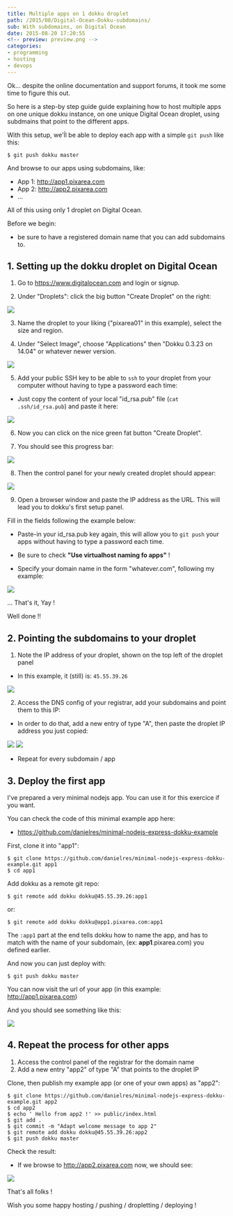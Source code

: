 ```yaml
---
title: Multiple apps on 1 dokku droplet
path: /2015/08/Digital-Ocean-Dokku-subdomains/
sub: With subdomains, on Digital Ocean
date: 2015-08-20 17:20:55
<!-- preview: preview.png -->
categories:
- programming
- hosting
- devops
---
```


Ok... despite the online documentation and support forums, it took me some time to figure this out.


So here is a step-by step guide guide explaining how to host multiple apps on one unique dokku instance, on one unique Digital Ocean droplet, using subdmains that point to the different apps.

With this setup, we'ĺl be able to deploy each app with a simple `git push` like this:

    $ git push dokku master

And browse to our apps using subdomains, like:

* App 1: http://app1.pixarea.com
* App 2: http://app2.pixarea.com
* ...

All of this using only 1 droplet on Digital Ocean.

Before we begin:

- be sure to have a registered domain name that you can add subdomains to.


## 1. Setting up the dokku droplet on Digital Ocean

1. Go to https://www.digitalocean.com and login or signup.

2. Under "Droplets": click the big button "Create Droplet" on the right:

<img src="00.png" />

3. Name the droplet to your liking ("pixarea01" in this example), select the size and region.

4. Under "Select Image", choose "Applications" then "Dokku 0.3.23 on 14.04" or whatever newer version.

<img src="01.png" />

5. Add your public SSH key to be able to `ssh` to your droplet from your computer without having to type a password each time:

  * Just copy the content of your local "id_rsa.pub" file (`cat .ssh/id_rsa.pub`) and paste it here:

<img src="02.png" />

6. Now you can click on the nice green fat button "Create Droplet".

7. You should see this progress bar:

<img src="04.png" />

8. Then the control panel for your newly created droplet should appear:

<img src="05.png" />

9. Open a browser window and paste the IP address as the URL. This will lead you to dokku's first setup panel.

  Fill in the fields following the example below:

  * Paste-in your id_rsa.pub key again, this will allow you to `git push` your apps without having to type a password each time.

  * Be sure to check **"Use virtualhost naming fo apps"** !

  * Specify your domain name in the form "whatever.com", following my example:

<img src="05b.png" />


<br />

... That's it, Yay !

Well done !!

## 2. Pointing the subdomains to your droplet

1. Note the IP address of your droplet, shown on the top left of the droplet panel

* In this example, it (still) is: `45.55.39.26`

<img src="06.png" />

2. Access the DNS config of your registrar, add your subdomains and point them to this IP:

  - In order to do that, add a new entry of type "A", then paste the droplet IP address you just copied:

<img src="08.png" />
<img src="09.png" />

* Repeat for every subdomain / app

## 3. Deploy the first app

I've prepared a very minimal nodejs app. You can use it for this exercice if you want.

You can check the code of this minimal example app here:

- https://github.com/danielres/minimal-nodejs-express-dokku-example

First, clone it into "app1":

    $ git clone https://github.com/danielres/minimal-nodejs-express-dokku-example.git app1
    $ cd app1

Add dokku as a remote git repo:

    $ git remote add dokku dokku@45.55.39.26:app1

or:

    $ git remote add dokku dokku@app1.pixarea.com:app1

The `:app1` part at the end tells dokku how to name the app, and has to match with the name of your subdomain, (ex: **app1**.pixarea.com) you defined earlier.

And now you can just deploy with:

    $ git push dokku master

You can now visit the url of your app (in this example: http://app1.pixarea.com)

And you should see something like this:

<img src="11.png" />

## 4. Repeat the process for other apps

1. Access the control panel of the registrar for the domain name
2. Add a new entry "app2" of type "A" that points to the droplet IP

Clone, then publish my example app (or one of your own apps) as "app2":

    $ git clone https://github.com/danielres/minimal-nodejs-express-dokku-example.git app2
    $ cd app2
    $ echo ' Hello from app2 !' >> public/index.html
    $ git add .
    $ git commit -m "Adapt welcome message to app 2"
    $ git remote add dokku dokku@45.55.39.26:app2
    $ git push dokku master

Check the result:

* If we browse to http://app2.pixarea.com now, we should see:

<img src="12.png" />

That's all folks !

Wish you some happy hosting / pushing / dropletting / deploying  !






